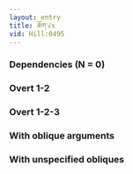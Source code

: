 ```yaml
---
layout: entry
title: ཆོག་√x
vid: Hill:0495
---
```

### Dependencies (N = 0)


### Overt 1-2


### Overt 1-2-3


### With oblique arguments


### With unspecified obliques
